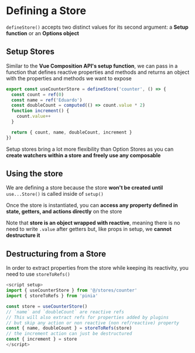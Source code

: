 # Defining a Store

`defineStore()` accepts two distinct values for its second argument: a **Setup function** or an **Options object**

## Setup Stores

Similar to the **Vue Composition API's setup function**, we can pass in a function that defines reactive properties and methods and returns an object with the properties and methods we want to expose

```js
export const useCounterStore = defineStore('counter', () => {
  const count = ref(0)
  const name = ref('Eduardo')
  const doubleCount = computed(() => count.value * 2)
  function increment() {
    count.value++
  }

  return { count, name, doubleCount, increment }
})
```

Setup stores bring a lot more flexibility than Option Stores as you can **create watchers within a store and freely use any composable**

## Using the store

We are defining a store because the store **won't be created until** `use...Store()` is called inside of `setup()`

Once the store is instantiated, you can **access any property defined in state, getters, and actions directly** on the store

Note that **store is an object wrapped with reactive**, meaning there is no need to write `.value` after getters but, 
like props in setup, we **cannot destructure it**

## Destructuring from a Store

In order to extract properties from the store while keeping its reactivity, you need to use `storeToRefs()`

```ts
<script setup>
import { useCounterStore } from '@/stores/counter'
import { storeToRefs } from 'pinia'

const store = useCounterStore()
// `name` and `doubleCount` are reactive refs
// This will also extract refs for properties added by plugins
// but skip any action or non reactive (non ref/reactive) property
const { name, doubleCount } = storeToRefs(store)
// the increment action can just be destructured
const { increment } = store
</script>
```
